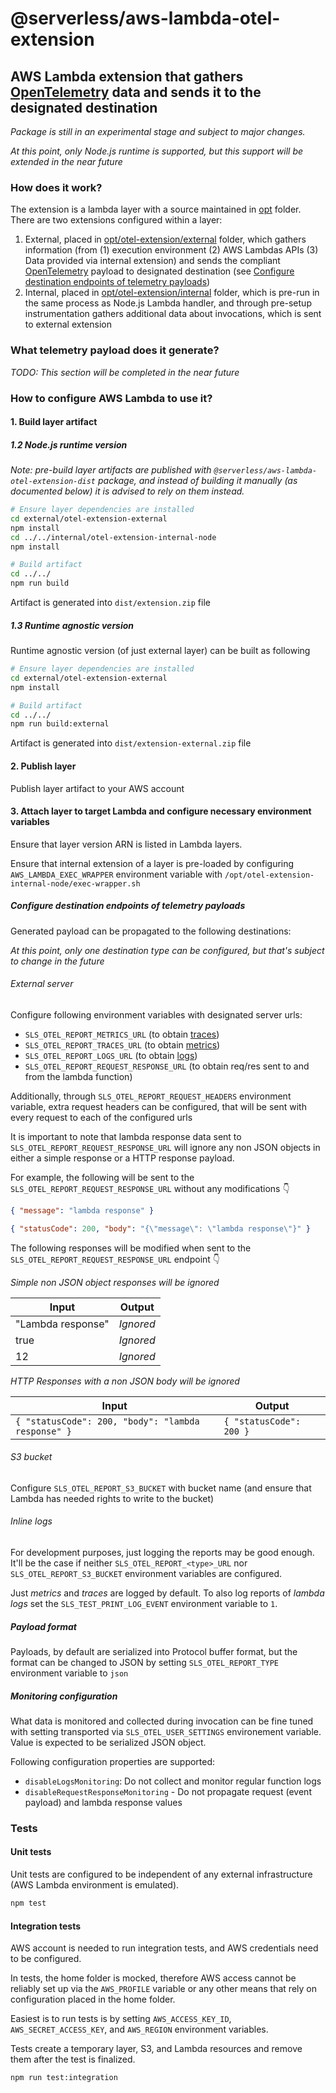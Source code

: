 # @serverless/aws-lambda-otel-extension

## AWS Lambda extension that gathers [OpenTelemetry](https://opentelemetry.io/) data and sends it to the designated destination

_Package is still in an experimental stage and subject to major changes._

_At this point, only Node.js runtime is supported, but this support will be extended in the near future_

### How does it work?

The extension is a lambda layer with a source maintained in [opt](opt) folder. There are two extensions configured within a layer:

1. External, placed in [opt/otel-extension/external](opt/otel-extension/external) folder, which gathers information (from (1) execution environment (2) AWS Lambdas APIs (3) Data provided via internal extension) and sends the compliant [OpenTelemetry](https://opentelemetry.io/) payload to designated destination (see [Configure destination endpoints of telemetry payloads](#configure-destination-endpoints-of-telemetry-payloads))
2. Internal, placed in [opt/otel-extension/internal](opt/otel-extension/internal) folder, which is pre-run in the same process as Node.js Lambda handler, and through pre-setup instrumentation gathers additional data about invocations, which is sent to external extension

### What telemetry payload does it generate?

_TODO: This section will be completed in the near future_

### How to configure AWS Lambda to use it?

#### 1. Build layer artifact

##### 1.2 Node.js runtime version

_Note: pre-build layer artifacts are published with `@serverless/aws-lambda-otel-extension-dist` package, and instead of building it manually (as documented below) it is advised to rely on them instead._

```sh
# Ensure layer dependencies are installed
cd external/otel-extension-external
npm install
cd ../../internal/otel-extension-internal-node
npm install

# Build artifact
cd ../../
npm run build
```

Artifact is generated into `dist/extension.zip` file

##### 1.3 Runtime agnostic version

Runtime agnostic version (of just external layer) can be built as following

```sh
# Ensure layer dependencies are installed
cd external/otel-extension-external
npm install

# Build artifact
cd ../../
npm run build:external
```

Artifact is generated into `dist/extension-external.zip` file

#### 2. Publish layer

Publish layer artifact to your AWS account

#### 3. Attach layer to target Lambda and configure necessary environment variables

Ensure that layer version ARN is listed in Lambda layers.

Ensure that internal extension of a layer is pre-loaded by configuring `AWS_LAMBDA_EXEC_WRAPPER` environment variable with `/opt/otel-extension-internal-node/exec-wrapper.sh`

##### Configure destination endpoints of telemetry payloads

Generated payload can be propagated to the following destinations:

_At this point, only one destination type can be configured, but that's subject to change in the future_

###### External server

Configure following environment variables with designated server urls:

- `SLS_OTEL_REPORT_METRICS_URL` (to obtain [traces](https://opentelemetry.io/docs/concepts/data-sources/#traces))
- `SLS_OTEL_REPORT_TRACES_URL` (to obtain [metrics](https://opentelemetry.io/docs/concepts/data-sources/#metrics))
- `SLS_OTEL_REPORT_LOGS_URL` (to obtain [logs](https://opentelemetry.io/docs/concepts/data-sources/#logs))
- `SLS_OTEL_REPORT_REQUEST_RESPONSE_URL` (to obtain req/res sent to and from the lambda function)

Additionally, through `SLS_OTEL_REPORT_REQUEST_HEADERS` environment variable, extra request headers can be configured, that will be sent with every request to each of the configured urls

It is important to note that lambda response data sent to `SLS_OTEL_REPORT_REQUEST_RESPONSE_URL` will ignore any non JSON objects in either a simple response or a HTTP response payload.

For example, the following will be sent to the `SLS_OTEL_REPORT_REQUEST_RESPONSE_URL` without any modifications 👇

```json
{ "message": "lambda response" }
```

```json
{ "statusCode": 200, "body": "{\"message\": \"lambda response\"}" }
```

The following responses will be modified when sent to the `SLS_OTEL_REPORT_REQUEST_RESPONSE_URL` endpoint 👇

_Simple non JSON object responses will be ignored_

| Input             | Output    |
| ----------------- | --------- |
| "Lambda response" | _Ignored_ |
| true              | _Ignored_ |
| 12                | _Ignored_ |

_HTTP Responses with a non JSON body will be ignored_

| Input                                              | Output                  |
| -------------------------------------------------- | ----------------------- |
| `{ "statusCode": 200, "body": "lambda response" }` | `{ "statusCode": 200 }` |

###### S3 bucket

Configure `SLS_OTEL_REPORT_S3_BUCKET` with bucket name (and ensure that Lambda has needed rights to write to the bucket)

###### Inline logs

For development purposes, just logging the reports may be good enough. It'll be the case if neither `SLS_OTEL_REPORT_<type>_URL` nor `SLS_OTEL_REPORT_S3_BUCKET` environment variables are configured.

Just _metrics_ and _traces_ are logged by default. To also log reports of _lambda logs_ set the `SLS_TEST_PRINT_LOG_EVENT` environment variable to `1`.

##### Payload format

Payloads, by default are serialized into Protocol buffer format, but the format can be changed to JSON by setting `SLS_OTEL_REPORT_TYPE` environment variable to `json`

##### Monitoring configuration

What data is monitored and collected during invocation can be fine tuned with setting transported via `SLS_OTEL_USER_SETTINGS` environement variable. Value is expected to be serialized JSON object.

Following configuration properties are supported:

- `disableLogsMonitoring`: Do not collect and monitor regular function logs
- `disableRequestResponseMonitoring` - Do not propagate request (event payload) and lambda response values

### Tests

#### Unit tests

Unit tests are configured to be independent of any external infrastructure (AWS Lambda environment is emulated).

```bash
npm test
```

#### Integration tests

AWS account is needed to run integration tests, and AWS credentials need to be configured.

In tests, the home folder is mocked, therefore AWS access cannot be reliably set up via the `AWS_PROFILE` variable or any other means that rely on configuration placed in the home folder.

Easiest is to run tests is by setting `AWS_ACCESS_KEY_ID`, `AWS_SECRET_ACCESS_KEY`, and `AWS_REGION` environment variables.

Tests create a temporary layer, S3, and Lambda resources and remove them after the test is finalized.

```bash
npm run test:integration
```
